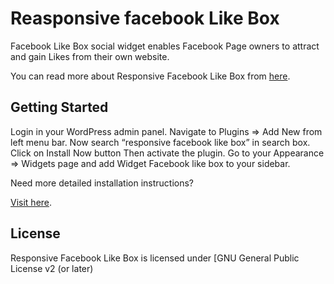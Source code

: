 # Reasponsive facebook Like Box

Facebook Like Box social widget enables Facebook Page owners to attract and gain Likes from their own website.

You can read more about Responsive Facebook Like Box from [here](https://www.freewebmentor.com/2013/10/facebook-like-box-wordpress.html).

## Getting Started

Login in your WordPress admin panel.
Navigate to Plugins => Add New from left menu bar.
Now search “responsive facebook like box” in search box.
Click on Install Now button
Then activate the plugin.
Go to your Appearance => Widgets page and add Widget Facebook like box to your sidebar.

Need more detailed installation instructions?

[Visit here](https://www.freewebmentor.com/2013/10/facebook-like-box-wordpress.html).

## License

Responsive Facebook Like Box is licensed under [GNU General Public License v2 (or later)
